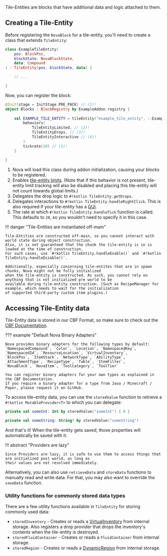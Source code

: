 Tile-Entities are blocks that have additional data and logic attached to them.

## Creating a Tile-Entity

Before registering the `NovaBlock` for a tile-entity, you'll need to create a class that extends `TileEntity`:

```kotlin
class ExampleTileEntity(
    pos: BlockPos,
    blockState: NovaBlockState,
    data: Compound
) : TileEntity(pos, blockState, data) {

    // ...

}
```

Now, you can register the block:

```kotlin
@Init(stage = InitStage.PRE_PACK) // (1)!
object Blocks : BlockRegistry by ExampleAddon.registry {
    
    val EXAMPLE_TILE_ENTITY = tileEntity("example_tile_entity", ::ExampleTileEntity) {
        behaviors(
            TileEntityLimited, // (2)!
            TileEntityDrops, // (3)!
            TileEntityInteractive // (4)!
        )
        tickrate(20) // (5)!
    }
    
}
```

1. Nova will load this class during addon initialization, causing your blocks to be registered.
2. Enables [tile-entity limits](../../admin/configuration.md#tile-entity-limits).
   (Note that if this behavior is not present, tile-entity limit tracking will also be disabled and placing this tile-entity
   will not count towards global limits.)
3. Delegates the drop logic to `#!kotlin TileEntity.getDrops`.
4. Delegates interactions to `#!kotlin TileEntity.handleRightClick`. This is also required if your tile-entity has a [GUI](gui.md).
5. The rate at which `#!kotlin TileEntity.handleTick` function is called.
   This defaults to `20`, so you wouldn't need to specify it in this case.

!!! danger "Tile-Entities are instantiated off-main"

    Tile-Entities are constructed off-main, so you cannot interact with world state during object construction.  
    Also, it is not guaranteed that the chunk the tile-entity is in is loaded at the time of construction.
    For such cases, use `#!kotlin TileEntity.handleEnable()` and `#!kotlin TileEntity.handleDisable()`.
    
    Additionally, especially concerning tile-entites that are in spawn chunks, Nova might not be fully initialized
    when the tile-entity is constructed. As such, you cannot rely on anything that is not initialized pre world to be
    available during tile-entity construction. (Such as RecipeManager for example, which needs to wait for the initialization
    of supported third-party custom item plugins.)

## Accessing Tile-Entity data

Tile-Entity data is stored in our CBF Format, so make sure to check out the [CBF Documentation](../../../../cbf).

??? example "Default Nova Binary Adapters"

    Nova provides binary adapters for the following types by default:  
    `NamespacedCompound`, `Color`, `Location`, `NamespacedKey`, `NamespacedId`, `ResourceLocation`, `VirtualInventory`,
    `BlockPos`, `ItemStack`, `NetworkType`, `AbilityType`, `AttachmentType`, `RecipeType`, `Table`, `ItemFilter`,
    `NovaBlock`, `NovaItem`, `ToolCategory`, `ToolTier`

    You can register binary adapters for your own types as explained in the CBF Documentation.  
    If you require a binary adapter for a type from Java / Minecraft / Paper, please request it on GitHub.

To access tile-entity data, you can use the `storedValue` function to retrieve a `#!kotlin MutableProvider<T>` to which you can delegate:

```kotlin title="storedValue (not null)"
private val someInt: Int by storedValue("someInt") { 0 }
```

```kotlin title="storedValue (nullable)"
private val someString: String? by storedValue("someString")
```

And that's it! When the tile-entity gets saved, those properties will automatically be saved with it.

!!! abstract "Providers are lazy"

    Since Providers are lazy, it is safe to use them to access things that are initialized post world, as long as
    their values are not resolved immediately.

Alternatively, you can also use `retrieveData` and `storeData` functions to manually read and write data.
For that, you may also want to override the `saveData` function.

### Utility functions for commonly stored data types

There are a few utility functions available in `TileEntity` for storing commonly used data:

* `storedInventory` - Creates or reads a [VirtualInventory](../../../../invui/inventory/#virtual-inventory)
  from internal storage. Also registers a drop provider that drops the inventory's contents when the tile-entity is
  destroyed.
* `storedFluidContainer` - Creates or reads a `FluidContainer` from internal storage.
* `storedRegion` - Creates or reads a [DynamicRegion](region.md#dynamic-region) from internal storage.